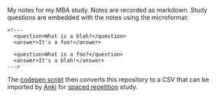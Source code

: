My notes for my MBA study. Notes are recorded as markdown. Study questions are embedded with the notes using the microformat:

```
<!---
  <question>What is a blah?</question>
  <answer>It's a foo!</answer>
  
  <question>What is a foo?</question>
  <answer>It's a blah!</answer>
--->
```

The [codepen script](https://codepen.io/liammclennan/pen/oaXpya?editors=0010) then converts this repository to a CSV that can be imported by [Anki](https://apps.ankiweb.net/) for [spaced repetition](https://en.wikipedia.org/wiki/Spaced_repetition) study. 
